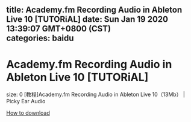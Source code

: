
title: Academy.fm Recording Audio in Ableton Live 10 [TUTORiAL]
date: Sun Jan 19 2020 13:39:07 GMT+0800 (CST)    
categories: baidu
---

# Academy.fm Recording Audio in Ableton Live 10 [TUTORiAL]
size: 0
 [教程]Academy.fm Recording Audio in Ableton Live 10（13Mb） | Picky Ear Audio
 

[How to download](https://bpcam.bemobtrk.com/go/2ceec3aa-1ca2-46d6-b9ff-aaa5c184517c?jno=5148)